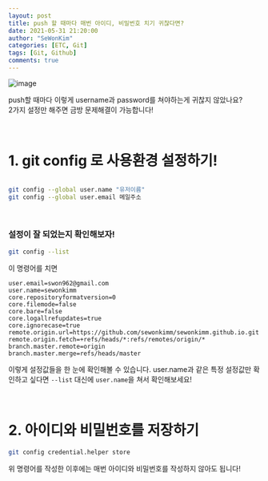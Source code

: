 ```yaml
---
layout: post
title: push 할 때마다 매번 아이디, 비밀번호 치기 귀찮다면?
date: 2021-05-31 21:20:00
author: "SeWonKim"
categories: [ETC, Git]
tags: [Git, Github]
comments: true
---
```




![image](https://user-images.githubusercontent.com/30452963/120192764-8e946d00-c256-11eb-8f91-34677be19ea0.png)

push할 때마다 이렇게 username과 password를 쳐야하는게 귀찮지 않았나요?     
2가지 설정만 해주면 금방 문제해결이 가능합니다!

&nbsp;
&nbsp;

# 1. git config 로 사용환경 설정하기!

```bash

git config --global user.name "유저이름"
git config --global user.email 메일주소

```

&nbsp;
&nbsp;

### 설정이 잘 되었는지 확인해보자!

```bash
git config --list
```

이 명령어를 치면 

```
user.email=swon962@gmail.com
user.name=sewonkimm
core.repositoryformatversion=0
core.filemode=false
core.bare=false
core.logallrefupdates=true
core.ignorecase=true
remote.origin.url=https://github.com/sewonkimm/sewonkimm.github.io.git
remote.origin.fetch=+refs/heads/*:refs/remotes/origin/*
branch.master.remote=origin
branch.master.merge=refs/heads/master
```

이렇게 설정값들을 한 눈에 확인해볼 수 있습니다. user.name과 같은 특정 설정값만 확인하고 싶다면 `--list` 대신에 `user.name`을 쳐서 확인해보세요!

&nbsp;
&nbsp;

# 2. 아이디와 비밀번호를 저장하기

```bash
git config credential.helper store
```

위 명령어를 작성한 이후에는 매번 아이디와 비밀번호를 작성하지 않아도 됩니다!

&nbsp;
&nbsp;
